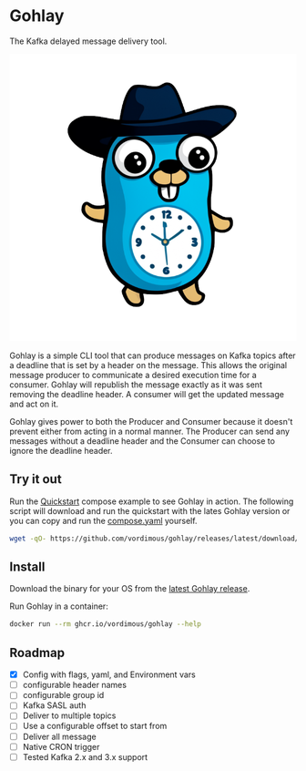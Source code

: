 # Gohlay

The Kafka delayed message delivery tool.

![gopher](gohlay_gopher.png)

Gohlay is a simple CLI tool that can produce messages on Kafka topics after a deadline that is set by a header on the message. This allows the original message producer to communicate a desired execution time for a consumer. Gohlay will republish the message exactly as it was sent removing the deadline header. A consumer will get the updated message and act on it.

Gohlay gives power to both the Producer and Consumer because it doesn't prevent either from acting in a normal manner. The Producer can send any messages without a deadline header and the Consumer can choose to ignore the deadline header.

## Try it out

Run the [Quickstart](./examples/quickstart/) compose example to see Gohlay in action. The following script will download and run the quickstart with the lates Gohlay version or you can copy and run the [compose.yaml](./examples/quickstart/compose.yaml) yourself.

```bash
wget -qO- https://github.com/vordimous/gohlay/releases/latest/download/startup.sh | sh -
```

## Install

Download the binary for your OS from the [latest Gohlay release](https://github.com/vordimous/gohlay/releases/latest).

Run Gohlay in a container:

```bash
docker run --rm ghcr.io/vordimous/gohlay --help
```

## Roadmap

- [X] Config with flags, yaml, and Environment vars
- [ ] configurable header names
- [ ] configurable group id
- [ ] Kafka SASL auth
- [ ] Deliver to multiple topics
- [ ] Use a configurable offset to start from
- [ ] Deliver all message
- [ ] Native CRON trigger
- [ ] Tested Kafka 2.x and 3.x support
